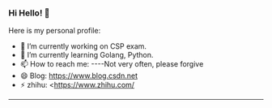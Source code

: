 ### Hi Hello! 👋

Here is my personal profile:

- 🔭 I’m currently working on CSP exam.
- 🌱 I’m currently learning Golang, Python.
- 📫 How to reach me:  ----Not very often, please forgive
- 😄 Blog: <https://www.blog.csdn.net>
- ⚡ zhihu: <https://www.zhihu.com/
---
